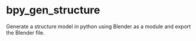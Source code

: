 # bpy_gen_structure
Generate a structure model in python using Blender as a module and export the Blender file.
